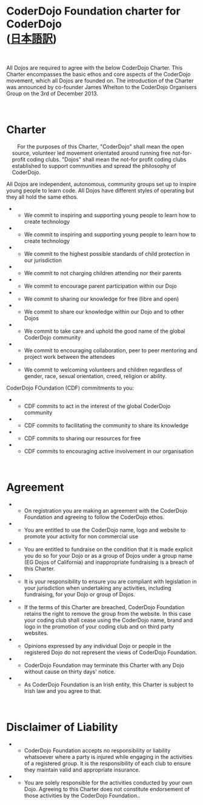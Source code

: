 # CoderDojo Foundation charter for CoderDojo<br/>([日本語訳](/mou/charter))
<br/>

All Dojos are required to agree with the below CoderDojo Charter. This Charter encompasses the basic ethos and core aspects of the CoderDojo movement, which all Dojos are founded on. The introduction of the Charter was announced by co-founder James Whelton to the CoderDojo Organisers Group on the 3rd of December 2013.

<br/>

# Charter

<p style='counter-increment: keiyaku-paragraph; text-indent: 1em; padding-left: 1pm; margin-left: 15px;'>
For the purposes of this Charter, "CoderDojo" shall mean the open source, volunteer led movement orientated around running free not-for-profit coding clubs. "Dojos" shall mean the not-for profit coding clubs established to support communities and spread the philosophy of CoderDojo.
</p>

All Dojos are independent, autonomous, community groups set up to inspire young people to learn code. All Dojos have different styles of operating but they all hold the same ethos.

- - We commit to inspiring and supporting young people to learn how to create technology
- - We commit to inspiring and supporting young people to learn how to create technology
- - We commit to the highest possible standards of child protection in our jurisdiction
- - We commit to not charging children attending nor their parents
- - We commit to encourage parent participation within our Dojo
- - We commit to sharing our knowledge for free (libre and open)
- - We commit to share our knowledge within our Dojo and to other Dojos
- - We commit to take care and uphold the good name of the global CoderDojo community
- - We commit to encouraging collaboration, peer to peer mentoring and project work between the attendees
- - We commit to welcoming volunteers and children regardless of gender, race, sexual orientation, creed, religion or ability.

CoderDojo FOundation (CDF) commitments to you:

- - CDF commits to act in the interest of the global CoderDojo community
- - CDF commits to facilitating the community to share its knowledge
- - CDF commits to sharing our resources for free
- - CDF commits to encouraging active involvement in our organisation
<br/>

# Agreement

- - On registration you are making an agreement with the CoderDojo Foundation and agreeing to follow the CoderDojo ethos.
- - You are entitled to use the CoderDojo name, logo and website to promote your activity for non commercial use
- - You are entitled to fundraise on the condition that it is made explicit you do so for your Dojo or as a group of Dojos under a group name (EG Dojos of California) and inappropriate fundraising is a breach of this Charter.
- - It is your responsibility to ensure you are compliant with legislation in your jurisdiction when undertaking any activities, including fundraising, for your Dojo or group of Dojos.
- - If the terms of this Charter are breached, CoderDojo Foundation retains the right to remove the group from the website. In this case your coding club shall cease using the CoderDojo name, brand and logo in the promotion of your coding club and on third party websites.
- - Opinions expressed by any individual Dojo or people in the registered Dojo do not represent the views of CoderDojo Foundation.
- - CoderDojo Foundation may terminate this Charter with any Dojo without cause on thirty days' notice.
- - As CoderDojo Foundation is an Irish entity, this Charter is subject to Irish law and you agree to that.

<br/>

# Disclaimer of Liability

- - CoderDojo Foundation accepts no responsibility or liability whatsoever where a party is injured while engaging in the activities of a registered group. It is the responsibility of each club to ensure they maintain valid and appropriate insurance.
- - You are solely responsible for the activities conducted by your own Dojo. Agreeing to this Charter does not constitute endorsement of those activities by the CoderDojo Foundation..
